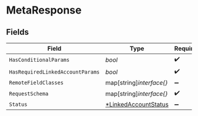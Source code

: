 # MetaResponse


## Fields

| Field                                                              | Type                                                               | Required                                                           | Description                                                        |
| ------------------------------------------------------------------ | ------------------------------------------------------------------ | ------------------------------------------------------------------ | ------------------------------------------------------------------ |
| `HasConditionalParams`                                             | *bool*                                                             | :heavy_check_mark:                                                 | N/A                                                                |
| `HasRequiredLinkedAccountParams`                                   | *bool*                                                             | :heavy_check_mark:                                                 | N/A                                                                |
| `RemoteFieldClasses`                                               | map[string]*interface{}*                                           | :heavy_minus_sign:                                                 | N/A                                                                |
| `RequestSchema`                                                    | map[string]*interface{}*                                           | :heavy_check_mark:                                                 | N/A                                                                |
| `Status`                                                           | [*LinkedAccountStatus](../../models/shared/linkedaccountstatus.md) | :heavy_minus_sign:                                                 | N/A                                                                |